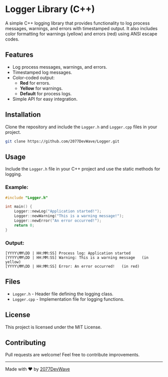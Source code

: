 # Logger Library (C++)

A simple C++ logging library that provides functionality to log process messages, warnings, and errors with timestamped output. It also includes color formatting for warnings (yellow) and errors (red) using ANSI escape codes.

## Features
- Log process messages, warnings, and errors.
- Timestamped log messages.
- Color-coded output:
  - **Red** for errors.
  - **Yellow** for warnings.
  - **Default** for process logs.
- Simple API for easy integration.

## Installation
Clone the repository and include the `Logger.h` and `Logger.cpp` files in your project.

```sh
git clone https://github.com/2077DevWave/Logger.git
```

## Usage

Include the `Logger.h` file in your C++ project and use the static methods for logging.

### Example:
```cpp
#include "Logger.h"

int main() {
    Logger::newLog("Application started!");
    Logger::newWarning("This is a warning message!");
    Logger::newError("An error occurred!");
    return 0;
}
```

### Output:
```
[YYYY\MM\DD | HH:MM:SS] Process log: Application started
[YYYY\MM\DD | HH:MM:SS] Warning: This is a warning message   (in yellow)
[YYYY\MM\DD | HH:MM:SS] Error: An error occurred!   (in red)
```

## Files
- `Logger.h` - Header file defining the logging class.
- `Logger.cpp` - Implementation file for logging functions.

## License
This project is licensed under the MIT License.

## Contributing
Pull requests are welcome! Feel free to contribute improvements.

---

Made with ❤️ by [2077DevWave](https://github.com/2077DevWave)